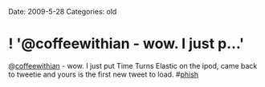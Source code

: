 Date: 2009-5-28
Categories: old

# ! '@coffeewithian - wow. I just p...'

@<a href="http://twitter.com/coffeewithian">coffeewithian</a> - wow. I just put Time Turns Elastic on the ipod, came back to tweetie and yours is the first new tweet to load. #<a href="http://search.twitter.com/search?q=%23phish">phish</a>
